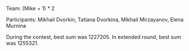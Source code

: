 Team: (Mike + 1) * 2

Participants: Mikhail Dvorkin, Tatiana Dvorkina, Mikhail Mirzayanov, Elena Murnina

During the contest, best sum was 1227205. In extended round, best sum was 1255321.
